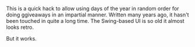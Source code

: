 This is a quick hack to allow using days of the year in random order for doing ggiveaways in an impartial manner. Written many years ago, it hasn't been touched in quite a long time. The Swing-based UI is so old it almost looks retro.

But it works.
